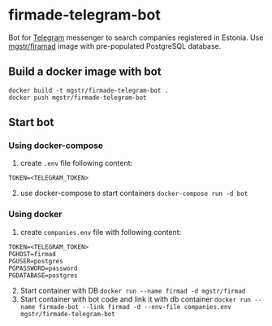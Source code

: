 # firmade-telegram-bot

Bot for [Telegram](https://telegram.org/) messenger to search companies registered in Estonia.
Use [mgstr/firamad](https://github.com/mgstr/firmad) image with pre-populated PostgreSQL database.

## Build a docker image with bot

```
docker build -t mgstr/firmade-telegram-bot .
docker push mgstr/firmade-telegram-bot
```

## Start bot

### Using docker-compose

1. create `.env` file following content:
```
TOKEN=<TELEGRAM_TOKEN>
```
2. use docker-compose to start containers `docker-compose run -d bot`

### Using docker

1. create `companies.env` file with following content:
```
TOKEN=<TELEGRAM_TOKEN>
PGHOST=firmad
PGUSER=postgres
PGPASSWORD=password
PGDATABASE=postgres
```
2. Start container with DB
`docker run --name firmad -d mgstr/firmad`
3. Start container with bot code and link it with db container
`docker run --name firmade-bot --link firmad -d --env-file companies.env mgstr/firmade-telegram-bot`

